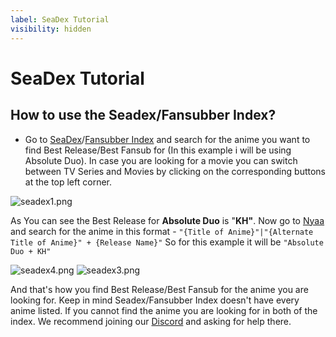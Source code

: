 ```yaml
---
label: SeaDex Tutorial
visibility: hidden
---
```


# SeaDex Tutorial


## How to use the Seadex/Fansubber Index?

- Go to [SeaDex](http://releases.moe/)/[Fansubber Index](http://index.fansubcar.tel) and search for the anime you want to find Best Release/Best Fansub for (In this example i will be using Absolute Duo). In case you are looking for a movie you can switch between TV Series and Movies by clicking on the corresponding buttons at the top left corner.

![seadex1.png](https://i.imgur.com/qRZQ1kR.png)

As You can see the Best Release for **Absolute Duo** is "**KH"**. Now go to [Nyaa](http://nyaa.si) and search for the anime in this format -
`"{Title of Anime}"|"{Alternate Title of Anime}" + {Release Name}"` So for this example it will be `"Absolute Duo + KH"` 

![seadex4.png](https://i.imgur.com/AhT2w3t.png)
![seadex3.png](https://i.imgur.com/7XpYFSt.png)

And that's how you find Best Release/Best Fansub for the anime you are looking for. Keep in mind Seadex/Fansubber Index doesn't have every anime listed. If you cannot find the anime you are looking for in both of the index. We recommend joining our [Discord](https://discord.gg/snackbox) and asking for help there.